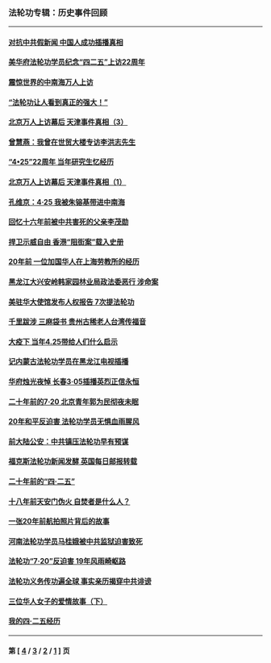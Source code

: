 ### 法轮功专辑：历史事件回顾
---
#### [对抗中共假新闻 中国人成功插播真相](../../pages/nf5793/n12910618.md?07010430) 
#### [美华府法轮功学员纪念“四二五”上访22周年](../../pages/nf5793/n12904445.md?07010430) 
#### [震惊世界的中南海万人上访](../../pages/nf5793/n12903976.md?07010430) 
#### [“法轮功让人看到真正的强大！”](../../pages/nf5793/n12903195.md?07010430) 
#### [北京万人上访幕后 天津事件真相（3）](../../pages/nf5793/n12902807.md?07010430) 
#### [曾慧燕：我曾在世贸大楼专访李洪志先生](../../pages/nf5793/n12898729.md?07010430) 
#### [“4•25”22周年 当年研究生忆经历](../../pages/nf5793/n12894152.md?07010430) 
#### [北京万人上访幕后 天津事件真相（1）](../../pages/nf5793/n12885174.md?07010430) 
#### [孔维京：4·25 我被朱镕基带进中南海](../../pages/nf5793/n12864987.md?07010430) 
#### [回忆十六年前被中共害死的父亲李茂勋](../../pages/nf5793/n12880270.md?07010430) 
#### [捍卫示威自由 香港“阻街案”载入史册](../../pages/nf5793/n12811245.md?07010430) 
#### [20年前 一位加国华人在上海劳教所的经历](../../pages/nf5793/n12707932.md?07010430) 
#### [黑龙江大兴安岭韩家园林业局政法委恶行 涉命案](../../pages/nf5793/n12622815.md?07010430) 
#### [美驻华大使馆发布人权报告 7次提法轮功](../../pages/nf5793/n12520541.md?07010430) 
#### [千里跋涉 三麻袋书 贵州古稀老人台湾传福音](../../pages/nf5793/n12198750.md?07010430) 
#### [大疫下 当年4.25带给人们什么启示](../../pages/nf5793/n12058565.md?07010430) 
#### [记内蒙古法轮功学员在黑龙江电视插播](../../pages/nf5793/n11699194.md?07010430) 
#### [华府烛光夜悼 长春3·05插播英烈正信永恒](../../pages/nf5793/n11397432.md?07010430) 
#### [二十年前的7·20 北京青年郭为民彻夜未眠](../../pages/nf5793/n11354195.md?07010430) 
#### [20年和平反迫害 法轮功学员无惧血雨腥风](../../pages/nf5793/n11348279.md?07010430) 
#### [前大陆公安：中共镇压法轮功早有预谋](../../pages/nf5793/n11352168.md?07010430) 
#### [福克斯法轮功新闻发酵  英国每日邮报转载](../../pages/nf5793/n11285952.md?07010430) 
#### [二十年前的“四·二五”](../../pages/nf5793/n11207639.md?07010430) 
#### [十八年前天安门伪火 自焚者是什么人？](../../pages/nf5793/n10996556.md?07010430) 
#### [一张20年前航拍照片背后的故事](../../pages/nf5793/n10693797.md?07010430) 
#### [河南法轮功学员马桂娥被中共监狱迫害致死](../../pages/nf5793/n10684974.md?07010430) 
#### [法轮功“7‧20”反迫害 19年风雨崎岖路](../../pages/nf5793/n10570834.md?07010430) 
#### [法轮功义务传功遍全球 事实亲历揭穿中共诽谤](../../pages/nf5793/n10581061.md?07010430) 
#### [三位华人女子的爱情故事（下）](../../pages/nf5793/n10435541.md?07010430) 
#### [我的四·二五经历](../../pages/nf5793/n10347081.md?07010430) 

---
#### 第 [ [4](./4.md?07010430) / [3](./3.md?07010430) / [2](./2.md?07010430) / [1](./1.md?07010430) ] 页
